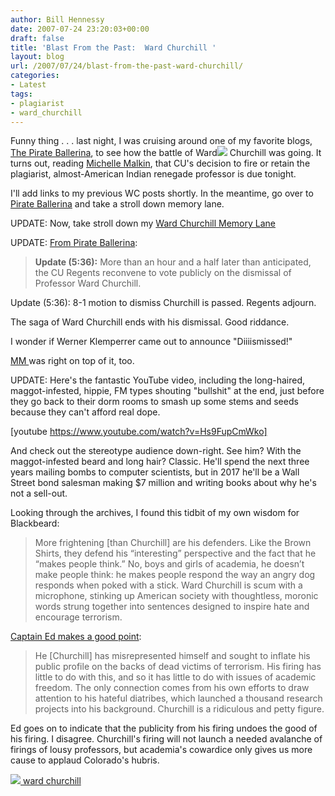 ```yaml
---
author: Bill Hennessy
date: 2007-07-24 23:20:03+00:00
draft: false
title: 'Blast From the Past:  Ward Churchill '
layout: blog
url: /2007/07/24/blast-from-the-past-ward-churchill/
categories:
- Latest
tags:
- plagiarist
- ward_churchill
---
```


Funny thing . . . last night, I was cruising around one of my favorite blogs, [The Pirate Ballerina](https://www.pirateballerina.com/blog/entry.php?id=672), to see how the battle of Ward![](https://www.pirateballerina.com/files/churchillsmall.jpg)
Churchill was going. It turns out, reading [Michelle Malkin](https://michellemalkin.com/2007/07/24/the-fate-of-ward-churchill/), that CU's decision to fire or retain the plagiarist, almost-American Indian renegade professor is due tonight.

I'll add links to my previous WC posts shortly. In the meantime, go over to [Pirate Ballerina](https://www.pirateballerina.com/) and take a stroll down memory lane.

UPDATE: Now, take stroll down my [Ward Churchill Memory Lane](https://hennessysview.com/?cat=31)

UPDATE: [From Pirate Ballerina](https://www.pirateballerina.com/blog/entry.php?id=672):


> **Update (5:36):** More than an hour and a half later than anticipated, the CU Regents reconvene to vote publicly on the dismissal of Professor Ward Churchill.

Update (5:36): 8-1 motion to dismiss Churchill is passed. Regents adjourn.


The saga of Ward Churchill ends with his dismissal. Good riddance.

I wonder if Werner Klemperrer came out to announce "Diiiismissed!"

[MM ](https://michellemalkin.com/2007/07/24/the-fate-of-ward-churchill/)was right on top of it, too.

UPDATE: Here's the fantastic YouTube video, including the long-haired, maggot-infested, hippie, FM types shouting "bullshit" at the end, just before they go back to their dorm rooms to smash up some stems and seeds because they can't afford real dope.

[youtube https://www.youtube.com/watch?v=Hs9FupCmWko]


And check out the stereotype audience down-right. See him? With the maggot-infested beard and long hair? Classic. He'll spend the next three years mailing bombs to computer scientists, but in 2017 he'll be a Wall Street bond salesman making $7 million and writing books about why he's not a sell-out.

Looking through the archives, I found this tidbit of my own wisdom for Blackbeard:


> More frightening [than Churchill] are his defenders. Like the Brown Shirts, they defend his “interesting” perspective and the fact that he “makes people think.” No, boys and girls of academia, he doesn’t make people think: he makes people respond the way an angry dog responds when poked with a stick. Ward Churchill is scum with a microphone, stinking up American society with thoughtless, moronic words strung together into sentences designed to inspire hate and encourage terrorism.


[Captain Ed makes a good point](https://www.captainsquartersblog.com/mt/archives/010620.php):


> He [Churchill] has misrepresented himself and sought to inflate his public profile on the backs of dead victims of terrorism. His firing has little to do with this, and so it has little to do with issues of academic freedom. The only connection comes from his own efforts to draw attention to his hateful diatribes, which launched a thousand research projects into his background. Churchill is a ridiculous and petty figure.


Ed goes on to indicate that the publicity from his firing undoes the good of his firing. I disagree. Churchill's firing will not launch a needed avalanche of firings of lousy professors, but academia's cowardice only gives us more cause to applaud Colorado's hubris.



[![ ](https://static.technorati.com/static/img/pub/icon-utag-16x13.png?tag=ward+churchill)
ward churchill](https://technorati.com/tag/ward+churchill)
